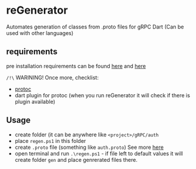 # reGenerator
Automates generation of classes from .proto files for gRPC Dart (Can be used with other languages)

## requirements
pre installation requirements can be found [here](https://grpc.io/docs/languages/dart/quickstart/) and [here](https://protobuf.dev/getting-started/cpptutorial/#compiling-your-protocol-buffers)

`/!\` WARINING! Once more, checklist:
- [protoc](https://github.com/protocolbuffers/protobuf/releases)
- dart plugin for protoc (when you run reGenerator it will check if there is plugin available)

## Usage
- create folder (it can be anywhere like `<project>/gRPC/auth`
- place `regen.ps1` in this folder
- create `.proto` file (something like `auth.proto`) See more [here](https://protobuf.dev/getting-started/darttutorial/)
- open terminal and run `.\regen.ps1` - if file left to default values it will create folder `gen` and place genrerated files there.
